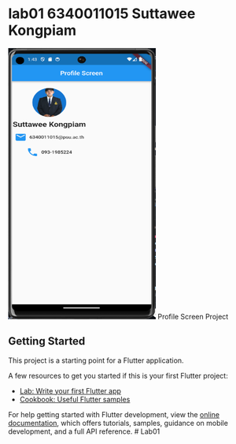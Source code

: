 # lab01 6340011015 Suttawee Kongpiam
<img src="assets/images/interface.png" style="width: 300px; height: 550px; max-width: 100%;">
Profile Screen Project

## Getting Started

This project is a starting point for a Flutter application.

A few resources to get you started if this is your first Flutter project:

- [Lab: Write your first Flutter app](https://docs.flutter.dev/get-started/codelab)
- [Cookbook: Useful Flutter samples](https://docs.flutter.dev/cookbook)

For help getting started with Flutter development, view the
[online documentation](https://docs.flutter.dev/), which offers tutorials,
samples, guidance on mobile development, and a full API reference.
#   L a b 0 1 
 
 